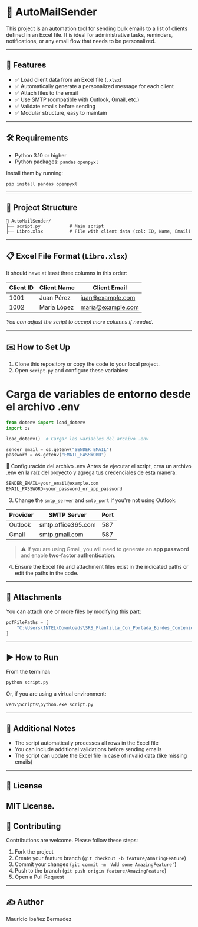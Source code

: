 
# 📧 AutoMailSender

This project is an automation tool for sending bulk emails to a list of clients defined in an Excel file. It is ideal for administrative tasks, reminders, notifications, or any email flow that needs to be personalized.

---

## 🚀 Features

- ✅ Load client data from an Excel file (`.xlsx`)
- ✅ Automatically generate a personalized message for each client
- ✅ Attach files to the email
- ✅ Use SMTP (compatible with Outlook, Gmail, etc.)
- ✅ Validate emails before sending
- ✅ Modular structure, easy to maintain

---

## 🛠️ Requirements

- Python 3.10 or higher
- Python packages: `pandas` `openpyxl`

Install them by running:

```
pip install pandas openpyxl
```

---

## 🧩 Project Structure

```
📂 AutoMailSender/
├── script.py           # Main script
├── Libro.xlsx          # File with client data (col: ID, Name, Email)
```

---

## 📋 Excel File Format (`Libro.xlsx`)

It should have at least three columns in this order:

| Client ID | Client Name  | Client Email   |
|-----------|--------------|----------------|
| 1001      | Juan Pérez   | juan@example.com |
| 1002      | María López  | maria@example.com |

*You can adjust the script to accept more columns if needed.*

---

## ✉️ How to Set Up

1. Clone this repository or copy the code to your local project.
2. Open `script.py` and configure these variables:

# Carga de variables de entorno desde el archivo .env
```python
from dotenv import load_dotenv
import os

load_dotenv()  # Cargar las variables del archivo .env

sender_email = os.getenv("SENDER_EMAIL")
password = os.getenv("EMAIL_PASSWORD")
```

🔧 Configuración del archivo .env
Antes de ejecutar el script, crea un archivo .env en la raíz del proyecto y agrega tus credenciales de esta manera:
```python
SENDER_EMAIL=your_email@example.com
EMAIL_PASSWORD=your_password_or_app_password
```
3. Change the `smtp_server` and `smtp_port` if you're not using Outlook:

| Provider   | SMTP Server        | Port |
|------------|--------------------|------|
| Outlook    | smtp.office365.com | 587  |
| Gmail      | smtp.gmail.com     | 587  |

> ⚠️ If you are using Gmail, you will need to generate an **app password** and enable **two-factor authentication**.

4. Ensure the Excel file and attachment files exist in the indicated paths or edit the paths in the code.

---

## 📂 Attachments

You can attach one or more files by modifying this part:

```python
pdfFilePaths = [
    "C:\Users\INTEL\Downloads\SRS_Plantilla_Con_Portada_Bordes_Contenido.pdf"
]
```

---

## ▶️ How to Run

From the terminal:

```bash
python script.py
```

Or, if you are using a virtual environment:

```bash
venv\Scripts\python.exe script.py
```

---

## 📌 Additional Notes

- The script automatically processes all rows in the Excel file
- You can include additional validations before sending emails
- The script can update the Excel file in case of invalid data (like missing emails)
---

## 📄 License

MIT License.
---

## 🤝 Contributing

Contributions are welcome. Please follow these steps:

1. Fork the project
2. Create your feature branch (`git checkout -b feature/AmazingFeature`)
3. Commit your changes (`git commit -m 'Add some AmazingFeature'`)
4. Push to the branch (`git push origin feature/AmazingFeature`)
5. Open a Pull Request

---

## ✍️ Author

Mauricio Ibañez Bermudez
